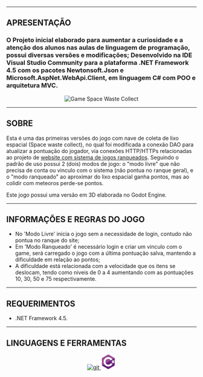 <hr><h2 align="left">APRESENTAÇÃO</h2>

<h3 align="left">
  O Projeto inicial elaborado para aumentar a curiosidade e a atenção dos alunos nas aulas de linguagem de programação, possui diversas versões e modificações; Desenvolvido na IDE Visual Studio Community para a plataforma .NET Framework 4.5 com os pacotes Newtonsoft.Json e Microsoft.AspNet.WebApi.Client, em linguagem C# com POO e arquitetura MVC.
</h3>

<p align="center">
  <img src="https://github.com/tiagoeo/vs_game_space_waste_collect/blob/main/Static/SWC.png" alt="Game Space Waste Collect" height="335" width="443">
</p>

<hr><h2 align="left">SOBRE</h2>

<p align="left">
  Esta é uma das primeiras versões do jogo com nave de coleta de lixo espacial (Space waste collect), no qual foi modificada a conexão DAO para atualizar a pontuação do jogador, via conexões HTTP/HTTPs relacionadas ao projeto de <a href="https://github.com/tiagoeo/website_dinamico_sistema_jogo_ranqueado">website com sistema de jogos ranqueados</a>. Seguindo o padrão de uso possui 2 (dois) modos de jogo: o "modo livre" que não precisa de conta ou vinculo com o sistema (não pontua no ranque geral), e o "modo ranqueado" ao aproximar do lixo espacial ganha pontos, mas ao colidir com meteoros perde-se pontos.
</p>
<p align="left">
  Este jogo possui uma versão em 3D elaborada no Godot Engine.
</p>
<hr><h2 align="left">INFORMAÇÕES E REGRAS DO JOGO</h2>
<p align="left">
  <ul>
    <li>No 'Modo Livre' inicia o jogo sem a necessidade de login, contudo não pontua no ranque do site;</li>
    <li>Em 'Modo Ranqueado' é necessário login e criar um vinculo com o game, será carregado o jogo com a última pontuação salva, mantendo a dificuldade em relação ao pontos;</li>
    <li>A dificuldade está relacionada com a velocidade que os itens se deslocam, tendo como niveis de 0 a 4 aumentando com as pontuações 10, 30, 50 e 75 respectivamente.</li>   
  </ul>
</p>

<hr><h2 align="left">REQUERIMENTOS</h2>
<p align="left">
  <ul>
    <li>.NET Framework 4.5.</li>
  </ul>
</p>

<hr><h2 align="left">LINGUAGENS E FERRAMENTAS</h2>
<p align="center">
  <a href="https://git-scm.com/" target="_blank" rel="noreferrer">
    <img src="https://www.vectorlogo.zone/logos/git-scm/git-scm-icon.svg" alt="git" width="40" height="40"/>
  </a>
  <a href="https://www.w3schools.com/cs/" target="_blank" rel="noreferrer"> 
    <img src="https://raw.githubusercontent.com/devicons/devicon/master/icons/csharp/csharp-original.svg" alt="csharp" width="40" height="40"/> 
  </a> 
</p>
